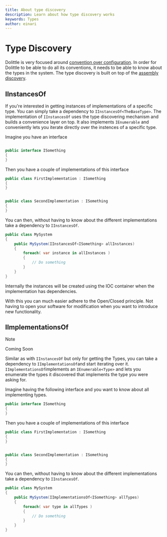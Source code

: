 ```yaml
---
title: About type discovery
description: Learn about how type discovery works
keywords: Types
author: einari
---
```

# Type Discovery

Dolittle is very focused around [convention over configuration](../Articles/convention_over_configuration.md).
In order for Dolittle to be able to do all its conventions, it needs to be able to know about
the types in the system. The type discovery is built on top of the [assembly discovery](assembly_discovery.md).

## IInstancesOf

If you're interested in getting instances of implementations of a specific type. You can
simply take a dependency to `IInstancesOf<TheBaseType>`. The implementation of `IInstancesOf`
uses the type discovering mechanism and builds a convenience layer on top. It also implements
`IEnumerable` and conveniently lets you iterate directly over the instences of a specific type.

Imagine you have an interface

```csharp

public interface ISomething
{
}
```

Then you have a couple of implementations of this interface

```csharp
public class FirstImplementation : ISomething
{
}


public class SecondImplementation : ISomething
{
}
```

You can then, without having to know about the different implementations take a dependency
to `IInstancesOf`.

```csharp
public class MySystem
{
    public MySystem(IInstancesOf<ISomething> allInstances)
    {
        foreach( var instance in allInstances )
        {
            // Do something
        }
    }
}
```

Internally the instances will be created using the IOC container when the implementation
has dependencies.

With this you can much easier adhere to the Open/Closed principle. Not having to open your
software for modification when you want to introduce new functionality.

## IImplementationsOf

> [!Note]
> Coming Soon

Similar as with `IInstancesOf` but only for getting the Types, you can take a dependency
to `IImplementationsOf`and start iterating over it. `IImplementationsOf`implements
an `IEnumerable<Type>` and lets you enumerate the types it discovered that implements the
type you were asking for.

Imagine having the following interface and you want to know about all implementing types.

```csharp
public interface ISomething
{
}
```

Then you have a couple of implementations of this interface

```csharp
public class FirstImplementation : ISomething
{
}


public class SecondImplementation : ISomething
{
}
```

You can then, without having to know about the different implementations take a dependency
to `IInstancesOf`.

```csharp
public class MySystem
{
    public MySystem(IImplementationsOf<ISomething> allTypes)
    {
        foreach( var type in allTypes )
        {
            // Do something
        }
    }
}
```

